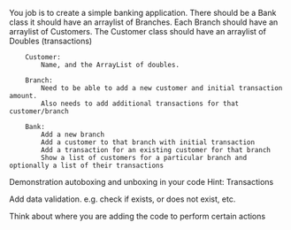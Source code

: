 You job is to create a simple banking application. There should be a Bank class it should have an arraylist of Branches.
Each Branch should have an arraylist of Customers. The Customer class should have an arraylist of Doubles (transactions)
        
        Customer:
            Name, and the ArrayList of doubles.
        
        Branch:
            Need to be able to add a new customer and initial transaction amount.
            Also needs to add additional transactions for that customer/branch
        
        Bank:
            Add a new branch
            Add a customer to that branch with initial transaction
            Add a transaction for an existing customer for that branch
            Show a list of customers for a particular branch and optionally a list of their transactions

Demonstration autoboxing and unboxing in your code
        Hint: Transactions

Add data validation.
            e.g. check if exists, or does not exist, etc.

Think about where you are adding the code to perform certain actions
